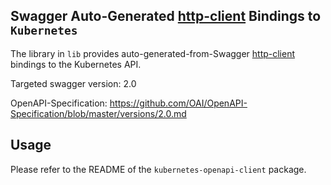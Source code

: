 ## Swagger Auto-Generated [http-client](https://www.stackage.org/lts-9.0/package/http-client-0.5.7.0) Bindings to `Kubernetes` 

The library in `lib` provides auto-generated-from-Swagger [http-client](https://www.stackage.org/lts-9.0/package/http-client-0.5.7.0) bindings to the Kubernetes API.

Targeted swagger version: 2.0

OpenAPI-Specification: https://github.com/OAI/OpenAPI-Specification/blob/master/versions/2.0.md

## Usage

Please refer to the README of the `kubernetes-openapi-client` package.

